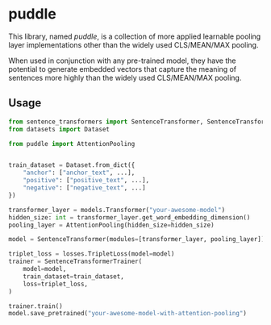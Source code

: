 # puddle

This library, named *puddle*, is a collection of more applied learnable pooling layer implementations other than the widely used CLS/MEAN/MAX pooling.

When used in conjunction with any pre-trained model, they have the potential to generate embedded vectors that capture the meaning of sentences more highly than the widely used CLS/MEAN/MAX pooling.

## Usage

```python
from sentence_transformers import SentenceTransformer, SentenceTransformerTrainer, losses, models
from datasets import Dataset

from puddle import AttentionPooling


train_dataset = Dataset.from_dict({
    "anchor": ["anchor_text", ...],
    "positive": ["positive_text", ...],
    "negative": ["negative_text", ...]
})

transformer_layer = models.Transformer("your-awesome-model")
hidden_size: int = transformer_layer.get_word_embedding_dimension()
pooling_layer = AttentionPooling(hidden_size=hidden_size)

model = SentenceTransformer(modules=[transformer_layer, pooling_layer])

triplet_loss = losses.TripletLoss(model=model)
trainer = SentenceTransformerTrainer(
    model=model,
    train_dataset=train_dataset,
    loss=triplet_loss,
)

trainer.train()
model.save_pretrained("your-awesome-model-with-attention-pooling")
```
